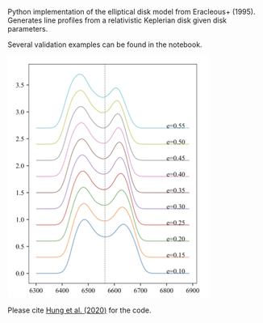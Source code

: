 Python implementation of the elliptical disk model from Eracleous+ (1995).
Generates line profiles from a relativistic Keplerian disk given disk parameters.

Several validation examples can be found in the notebook.

<img src="https://github.com/tiarahung/elliptical_disk/blob/main/docs/elliptical_disk_ecc.png" alt="elliptical_disk_ecc" width="400"/>

Please cite [Hung et al. (2020)](https://ui.adsabs.harvard.edu/abs/2020ApJ...903...31H/exportcitation) for the code.
